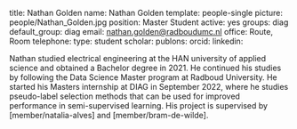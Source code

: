 title: Nathan Golden
name: Nathan Golden
template: people-single
picture: people/Nathan_Golden.jpg
position: Master Student
active: yes
groups: diag
default_group: diag
email: nathan.golden@radboudumc.nl
office: Route, Room 
telephone:
type: student
scholar: 
publons: 
orcid: 
linkedin:

Nathan studied electrical engineering at the HAN university of applied science and obtained a Bachelor degree in 2021. He continued his studies by following the Data Science Master program at Radboud University. He started his Masters internship at DIAG in September 2022, where he studies pseudo-label selection methods that can be used for improved performance in semi-supervised learning. His project is supervised by [member/natalia-alves] and [member/bram-de-wilde].  

